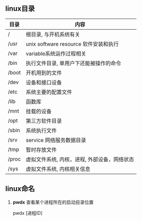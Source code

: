 ## linux目录

目录 | 内容
---|---
/ | 根目录, 与开机系统有关
/usr | unix software resource 软件安装和执行
/var | variable系统运作过程相关
/bin | 执行文件目录, 单用户下还能被操作的命令
/boot | 开机用到的文件
/dev | 设备和接口设备
/etc | 系统主要的配置文件
/lib | 函数库
/mnt | 挂载的设备
/opt | 第三方软件目录
/sbin | 系统执行文件
/srv | service 网络服务数据目录
/tmp | 暂时存放文件
/proc | 虚拟文件系统, 内核，进程, 外部设备，网络状态
/sys | 虚拟文件系统, 内核相关信息

## linux命名
1. **pwdx** 查看某个进程所在的启动目录位置
  
    pwdx [进程ID]
